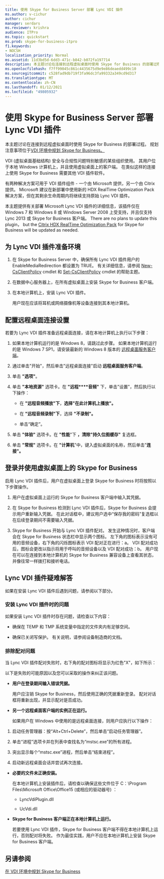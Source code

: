 ```yaml
---
title: 使用 Skype for Business Server 部署 Lync VDI 插件
ms.author: v-cichur
author: cichur
manager: serdars
ms.reviewer: krishra
audience: ITPro
ms.topic: quickstart
ms.prod: skype-for-business-itpro
f1.keywords:
- NOCSH
localization_priority: Normal
ms.assetid: 11d3bd5d-6dd3-471c-b842-b072fa197714
description: 本主题讨论在连接到远程虚拟桌面时使用 Skype for Business 的部署过程。
ms.openlocfilehash: f7ff99045c861c4435675d9e9e86deaedd499c10
ms.sourcegitcommit: c528fad9db719f3fa96dc3fa99332a349cd9d317
ms.translationtype: MT
ms.contentlocale: zh-CN
ms.lasthandoff: 01/12/2021
ms.locfileid: "49805932"
---
```

# <a name="deploy-the-lync-vdi-plug-in-with-skype-for-business-server"></a>使用 Skype for Business Server 部署 Lync VDI 插件
 
本主题讨论在连接到远程虚拟桌面时使用 Skype for Business 的部署过程。 规划注意事项位于[VDI 环境中规划 Skype for Business。](../../plan-your-deployment/clients-and-devices/vdi-environments.md)
  
VDI (虚拟桌面基础结构) 安全与合规性问题特别敏感的某些组织使用。 其用户位于本地 Windows 计算机上，并且使用虚拟桌面上的客户端。 在类似这样的连接上使用 Skype for Business 需要其他 VDI 插件软件。
  
有两种解决方案可用于 VDI 插件组件 - 一个由 Microsoft 提供，另一个由 Citrix 提供。 Microsoft 建议在新部署中使用新的 HDX RealTime Optimization Pack 解决方案，但在其剩余生命周期内将继续支持原始 Lync VDI 插件。 
  
本主题提供有关部署 Microsoft Lync VDI 插件的详细信息，该插件仅在 Windows 7 和 Windows 8 或 Windows Server 2008 上受支持，并且仅支持 Lync 2013 或 Skype for Business 客户端。 There are no plans to update this plugin， but the [Citrix HDX RealTime Optimization Pack](../../plan-your-deployment/clients-and-devices/vdi-environments.md#Citrix_RT) for Skype for Business will be updated as needed.
  
## <a name="prepare-your-environment-for-the-lync-vdi-plug-in"></a>为 Lync VDI 插件准备环境
<a name="Prepare_vdi"> </a>

1. 在 Skype for Business Server 中，确保所有 Lync VDI 插件用户的 EnableMediaRedirection 都设置为 TRUE。 有关详细信息，请参阅 [New-CsClientPolicy](https://docs.microsoft.com/powershell/module/skype/new-csclientpolicy?view=skype-ps) cmdlet 和 [Set-CsClientPolicy](https://docs.microsoft.com/powershell/module/skype/set-csclientpolicy?view=skype-ps) cmdlet 的帮助主题。
    
2. 在数据中心服务器上，在所有虚拟桌面上安装 Skype for Business 客户端。
    
3. 在本地计算机上，安装 Lync VDI 插件。
    
    用户现在应该将耳机或网络摄像机等设备连接到其本地计算机。
    
## <a name="configure-remote-desktop-connection-settings"></a>配置远程桌面连接设置
<a name="Prepare_vdi"> </a>

若要为 Lync VDI 插件准备远程桌面连接，请在本地计算机上执行以下步骤：
  
1. 如果本地计算机运行的是 Windows 8，请跳过此步骤。 如果本地计算机运行的是 Windows 7 SP1，请安装最新的 Windows 8 版本的 [远程桌面服务客户端](https://go.microsoft.com/fwlink/p/?LinkId=268032)。
    
2. 通过单击"开始"，然后单击"远程桌面连接"启动 **远程桌面服务客户端**。
    
3. 单击 **"选项"**。
    
4. 单击 **"本地资源"** 选项卡。在 **"远程****音频"** 下，单击"设置"，然后执行以下操作：
    
   - 在 **"远程音频播放"下**，**选择"在此计算机上播放"。**
    
   - 在 **"远程音频录制"下**，选择 **"不录制"。**
    
   - 单击“确定”。
    
5. 单击 **"体验"** 选项卡。在 **"性能**"下 **，清除"持久位图缓存"** 复选框。
    
6. 单击 **"常规"** 选项卡。在 **"计算机**"中，键入虚拟桌面的名称，然后单击"**连接"。** 
    
## <a name="sign-in-and-use-skype-for-business-on-the-virtual-desktop"></a>登录并使用虚拟桌面上的 Skype for Business
<a name="SfB_signin"> </a>

启用 Lync VDI 插件后，用户在虚拟桌面上登录 Skype for Business 时将按照以下步骤操作。
  
1. 用户在虚拟桌面上运行的 Skype for Business 客户端中输入其凭据。
    
2. 在 Skype for Business 检测到 Lync VDI 插件后，Skype for Business 会提示用户重新输入凭据。 在此对话框中，建议用户选中“保存我的密码”复选框以在后续登录期间不需要输入凭据。
    
3. Skype for Business 开始与 Lync VDI 插件配对。 发生这种情况时，客户端会在 Skype for Business 状态栏中显示两个图标。 左下角的图标表示没有可用的音频设备，右下角的闪烁图标表示 VDI 配对正在进行：a。 VDI 配对成功后，图标会更改以指示将用于呼叫的音频设备以及 VDI 配对成功：b。 用户现在可以在连接到本地计算机的 Skype for Business 兼容设备上查看其状态，并像往常一样拨打和接听电话。
    
## <a name="troubleshoot-the-lync-vdi-plug-in"></a>Lync VDI 插件疑难解答
<a name="tshoot_VDI"> </a>

如果在安装 Lync VDI 插件后遇到问题，请参阅以下部分。
  
### <a name="issues-with-installing-the-lync-vdi-plug-in"></a>安装 Lync VDI 插件时的问题

如果安装 Lync VDI 插件时存在问题，请检查以下内容：
  
- 确保在 TEMP 和 TMP 系统变量中指定的文件夹内有足够空间。
    
- 确保已关闭写保护。 有关说明，请参阅设备制造商的文档。
    
### <a name="troubleshooting-issues-with-pairing"></a>排除配对问题

当 Lync VDI 插件配对失败时，右下角的配对图标将显示为红色"X"，如下所示： 
  
以下是失败的可能原因以及您可以采取的操作来纠正该问题。 
  
- **用户在登录期间输入错误凭据。**
    
    用户应注销 Skype for Business，然后使用正确的凭据重新登录。 配对对话框将重新出现，并显示配对是否成功。
    
- **另一个远程桌面客户端的实例正在运行。**
    
    如果用户在 Windows 中使用的是远程桌面连接，则用户应执行以下操作：
    
1. 启动任务管理器：按“Alt+Ctrl+Delete”，然后单击“启动任务管理器”。
    
2. 单击“进程”选项卡并在列表中查找名为“mstsc.exe”的所有进程。
    
3. 突出显示每个“mstsc.exe”进程，然后单击“结束进程”。 
    
4. 启动新远程桌面会话并尝试再次连接。 
    
- **必要的文件未正确安装。**
    
    在本地计算机上安装插件后，请检查以确保这些文件位于 C：\Program Files\Microsoft Office\Office15 (或相应的驱动器号) ：
    
  - LyncVdiPlugin.dll
    
  - UcVdi.dll
    
- **Skype for Business 客户端正在本地计算机上运行。**
    
    若要使用 Lync VDI 插件，Skype for Business 客户端不得在本地计算机上运行，否则配对将失败。 作为最佳实践，用户不应在本地计算机上安装 Skype for Business 客户端。
    
## <a name="see-also"></a>另请参阅
<a name="tshoot_VDI"> </a>

[在 VDI 环境中规划 Skype for Business](../../plan-your-deployment/clients-and-devices/vdi-environments.md)
